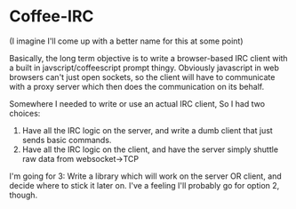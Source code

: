 Coffee-IRC
==========
(I imagine I'll come up with a better name for this at some point)

Basically, the long term objective is to write a browser-based IRC client with a built in javscript/coffeescript prompt thingy.
Obviously javascript in web browsers can't just open sockets, so the client will have to communicate with a proxy server which
then does the communication on its behalf.

Somewhere I needed to write or use an actual IRC client, So I had two choices:
1. Have all the IRC logic on the server, and write a dumb client that just sends basic commands.
2. Have all the IRC logic on the client, and have the server simply shuttle raw data from websocket->TCP

I'm going for 3: Write a library which will work on the server OR client, and decide where to stick it later on.
I've a feeling I'll probably go for option 2, though.
